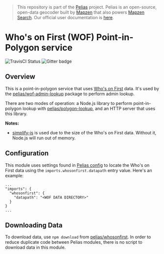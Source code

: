 > This repository is part of the [Pelias](https://github.com/pelias/pelias) project. Pelias is an open-source, open-data geocoder built by [Mapzen](https://www.mapzen.com/) that also powers [Mapzen Search](https://mapzen.com/projects/search). Our official user documentation is [here](https://mapzen.com/documentation/search/).

# Who's on First (WOF) Point-in-Polygon service

![TravisCI Status](https://travis-ci.org/pelias/wof-pip-service.svg)
![Gitter badge](https://camo.githubusercontent.com/35e0282de601f7bfa5336efc0328f196b86eff5f/68747470733a2f2f6261646765732e6769747465722e696d2f70656c6961732f70656c6961732e737667)

## Overview
This is a point-in-polygon service that uses [Who's on First](http://whosonfirst.mapzen.com/)
data. It's used by the [pelias/wof-admin-lookup](https://github.com/pelias/wof-admin-lookup)
package to perform admin lookup.

There are two modes of operation: a Node.js library to perform point-in-polygon
lookup with [pelias/polygon-lookup](https://github.com/pelias/polygon-lookup),
and an HTTP server that uses this library.

__Notes:__
- [simplify-js](https://github.com/mourner/simplify-js) is used due to the size of the Who's on First data. Without it, Node.js will run out of memory.

## Configuration

This module uses settings found in [Pelias config](https://www.npmjs.com/package/pelias-config) to locate the Who's on First data using the `imports.whosonfirst.datapath` entry value.  Here's an example:

```
...
"imports": {
  "whosonfirst": {
    "datapath": "<WOF DATA DIRECTORY>"
  }
}
...
```

## Downloading Data

To download data, use `npm download` from [pelias/whosonfirst](https://www.npmjs.com/package/pelias-whosonfirst).  In order to reduce duplicate code between Pelias modules, there is no script to download data in this module.  

